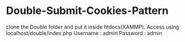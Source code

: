 # Double-Submit-Cookies-Pattern

clone the Double folder and put it inside htdocs(XAMMP). 
Access using localhost/double/index.php
Username : admin
Password : admin
